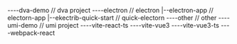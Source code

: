 <!--
 * @Description:
 * @Author: wujian
 * @Date: 2021-09-14 09:03:52
 * @LastEditors: wujian
 * @LastEditTime: 2021-09-14 09:03:53
-->

----dva-demo // dva project
----electron // electron
|--electron-app // electorn-app
|--ekectrib-quick-start // quick-electorn
----other // other
----umi-demo // umi project
----vite-react-ts
----vite-vue3
----vite-vue3-ts
----webpack-react
